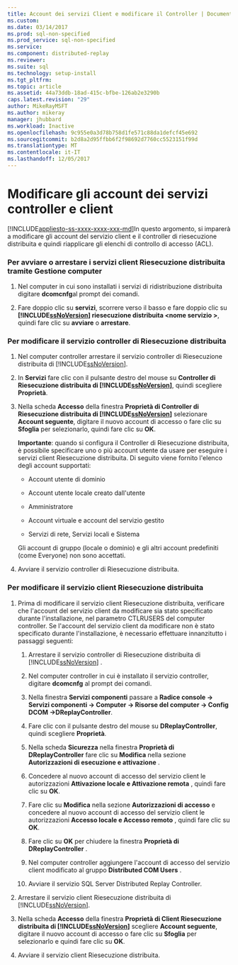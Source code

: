 ```yaml
---
title: Account dei servizi Client e modificare il Controller | Documenti Microsoft
ms.custom: 
ms.date: 03/14/2017
ms.prod: sql-non-specified
ms.prod_service: sql-non-specified
ms.service: 
ms.component: distributed-replay
ms.reviewer: 
ms.suite: sql
ms.technology: setup-install
ms.tgt_pltfrm: 
ms.topic: article
ms.assetid: 44a73ddb-18ad-415c-bfbe-126ab2e3290b
caps.latest.revision: "29"
author: MikeRayMSFT
ms.author: mikeray
manager: jhubbard
ms.workload: Inactive
ms.openlocfilehash: 9c955e0a3d78b758d1fe571c88da1defcf45e692
ms.sourcegitcommit: b2d8a2d95ffbb6f2f98692d7760cc5523151f99d
ms.translationtype: MT
ms.contentlocale: it-IT
ms.lasthandoff: 12/05/2017
---
```

# <a name="modify-the-controller-and-client-services-accounts"></a>Modificare gli account dei servizi controller e client
[!INCLUDE[appliesto-ss-xxxx-xxxx-xxx-md](../../includes/appliesto-ss-xxxx-xxxx-xxx-md.md)]In questo argomento, si imparerà a modificare gli account del servizio client e il controller di riesecuzione distribuita e quindi riapplicare gli elenchi di controllo di accesso (ACL).  
  
### <a name="to-start-or-stop-the-distributed-replay-services-using-computer-management"></a>Per avviare o arrestare i servizi client Riesecuzione distribuita tramite Gestione computer  
  
1.  Nel computer in cui sono installati i servizi di ridistribuzione distribuita digitare **dcomcnfg**al prompt dei comandi.  
  
2.  Fare doppio clic su **servizi**, scorrere verso il basso e fare doppio clic su  **[!INCLUDE[ssNoVersion](../../includes/ssnoversion-md.md)] riesecuzione distribuita \<nome servizio >**, quindi fare clic su **avviare** o **arrestare**.  
  
### <a name="to-modify-the-distributed-replay-controller-service"></a>Per modificare il servizio controller di Riesecuzione distribuita  
  
1.  Nel computer controller arrestare il servizio controller di Riesecuzione distribuita di [!INCLUDE[ssNoVersion](../../includes/ssnoversion-md.md)].  
  
2.  In **Servizi** fare clic con il pulsante destro del mouse su **Controller di Riesecuzione distribuita di [!INCLUDE[ssNoVersion](../../includes/ssnoversion-md.md)]**, quindi scegliere **Proprietà**.  
  
3.  Nella scheda **Accesso** della finestra **Proprietà di Controller di Riesecuzione distribuita di [!INCLUDE[ssNoVersion](../../includes/ssnoversion-md.md)]** selezionare **Account seguente**, digitare il nuovo account di accesso o fare clic su **Sfoglia** per selezionarlo, quindi fare clic su **OK**.  
  
     **Importante**: quando si configura il Controller di Riesecuzione distribuita, è possibile specificare uno o più account utente da usare per eseguire i servizi client Riesecuzione distribuita. Di seguito viene fornito l'elenco degli account supportati:  
  
    -   Account utente di dominio  
  
    -   Account utente locale creato dall'utente  
  
    -   Amministratore  
  
    -   Account virtuale e account del servizio gestito  
  
    -   Servizi di rete, Servizi locali e Sistema  
  
     Gli account di gruppo (locale o dominio) e gli altri account predefiniti (come Everyone) non sono accettati.  
  
4.  Avviare il servizio controller di Riesecuzione distribuita.  
  
### <a name="to-modify-the-distributed-replay-client-service"></a>Per modificare il servizio client Riesecuzione distribuita  
  
1.  Prima di modificare il servizio client Riesecuzione distribuita, verificare che l'account del servizio client da modificare sia stato specificato durante l'installazione, nel parametro CTLRUSERS del computer controller. Se l'account del servizio client da modificare non è stato specificato durante l'installazione, è necessario effettuare innanzitutto i passaggi seguenti:  
  
    1.  Arrestare il servizio controller di Riesecuzione distribuita di [!INCLUDE[ssNoVersion](../../includes/ssnoversion-md.md)] .  
  
    2.  Nel computer controller in cui è installato il servizio controller, digitare **dcomcnfg** al prompt dei comandi.  
  
    3.  Nella finestra **Servizi componenti** passare a **Radice console -> Servizi componenti -> Computer -> Risorse del computer -> Config DCOM ->DReplayController**.  
  
    4.  Fare clic con il pulsante destro del mouse su **DReplayController**, quindi scegliere **Proprietà**.  
  
    5.  Nella scheda **Sicurezza** nella finestra **Proprietà di DReplayController** fare clic su **Modifica** nella sezione **Autorizzazioni di esecuzione e attivazione** .  
  
    6.  Concedere al nuovo account di accesso del servizio client le autorizzazioni **Attivazione locale e Attivazione remota** , quindi fare clic su **OK**.  
  
    7.  Fare clic su **Modifica** nella sezione **Autorizzazioni di accesso** e concedere al nuovo account di accesso del servizio client le autorizzazioni **Accesso locale e Accesso remoto** , quindi fare clic su **OK**.  
  
    8.  Fare clic su **OK** per chiudere la finestra **Proprietà di DReplayController** .  
  
    9. Nel computer controller aggiungere l'account di accesso del servizio client modificato al gruppo **Distributed COM Users** .  
  
    10. Avviare il servizio SQL Server Distributed Replay Controller.  
  
2.  Arrestare il servizio client Riesecuzione distribuita di [!INCLUDE[ssNoVersion](../../includes/ssnoversion-md.md)].  
  
3.  Nella scheda **Accesso** della finestra **Proprietà di Client Riesecuzione distribuita di [!INCLUDE[ssNoVersion](../../includes/ssnoversion-md.md)]** scegliere **Account seguente**, digitare il nuovo account di accesso o fare clic su **Sfoglia** per selezionarlo e quindi fare clic su **OK**.  
  
4.  Avviare il servizio client Riesecuzione distribuita.  
  
  
